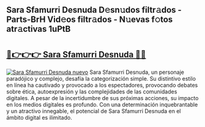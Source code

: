 ## Sara Sfamurri Desnuda D𝚎sn𝚞dos filtr𝚊dos - Parts-BrH Vid𝚎os filtr𝚊dos - N𝚞evas f𝚘tos atr𝚊ctivas 1uPtB

# <h2><a href="http://mb8mc4.tromn.icu/?c=Sara+Sfamurri+Desnuda">🔗👉👉👉 Sara Sfamurri Desnuda 🔗🔗</a></h2>

[![Sara Sfamurri Desnuda nuevo](https://i.imgur.com/pEAQMta.gif)](http://mb8mc4.tromn.icu/?c=Sara+Sfamurri+Desnuda)
Sara Sfamurri Desnuda, un personaje paradójico y complejo, desafía la categorización simple. Su distintivo estilo en línea ha cautivado y provocado a los espectadores, provocando debates sobre ética, autoexpresión y las complejidades de las comunidades digitales. A pesar de la incertidumbre de sus próximas acciones, su impacto en los medios digitales es profundo. Con una determinación inquebrantable y un atractivo innegable, el potencial de Sara Sfamurri Desnuda en el ámbito digital es ilimitado.
